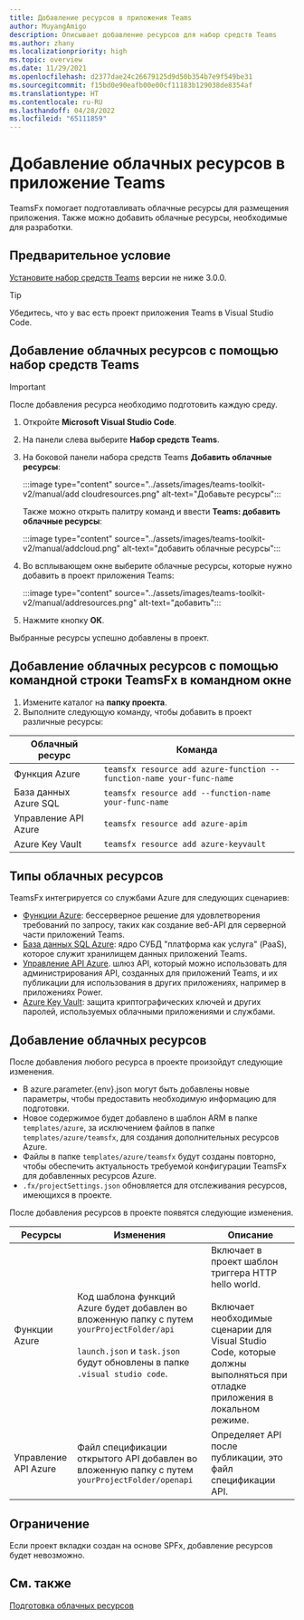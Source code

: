 ```yaml
---
title: Добавление ресурсов в приложения Teams
author: MuyangAmigo
description: Описывает добавление ресурсов для набор средств Teams
ms.author: zhany
ms.localizationpriority: high
ms.topic: overview
ms.date: 11/29/2021
ms.openlocfilehash: d2377dae24c26679125d9d50b354b7e9f549be31
ms.sourcegitcommit: f15bd0e90eafb00e00cf11183b129038de8354af
ms.translationtype: HT
ms.contentlocale: ru-RU
ms.lasthandoff: 04/28/2022
ms.locfileid: "65111859"
---
```

# <a name="add-cloud-resources-to-your-teams-app"></a>Добавление облачных ресурсов в приложение Teams

TeamsFx помогает подготавливать облачные ресурсы для размещения приложения. Также можно добавить облачные ресурсы, необходимые для разработки.

## <a name="prerequisite"></a>Предварительное условие

[Установите набор средств Teams](https://marketplace.visualstudio.com/items?itemName=TeamsDevApp.ms-teams-vscode-extension) версии не ниже 3.0.0.

> [!TIP]
> Убедитесь, что у вас есть проект приложения Teams в Visual Studio Code.

## <a name="add-cloud-resources-using-teams-toolkit"></a>Добавление облачных ресурсов с помощью набор средств Teams

> [!IMPORTANT]
> После добавления ресурса необходимо подготовить каждую среду.

1. Откройте **Microsoft Visual Studio Code**.
1. На панели слева выберите **Набор средств Teams**.
1. На боковой панели набора средств Teams **Добавить облачные ресурсы**:

    :::image type="content" source="../assets/images/teams-toolkit-v2/manual/add cloudresources.png" alt-text="Добавьте ресурсы":::

   Также можно открыть палитру команд и ввести **Teams: добавить облачные ресурсы**:

    :::image type="content" source="../assets/images/teams-toolkit-v2/manual/addcloud.png" alt-text="добавить облачные ресурсы":::

1. Во всплывающем окне выберите облачные ресурсы, которые нужно добавить в проект приложения Teams:

     :::image type="content" source="../assets/images/teams-toolkit-v2/manual/addresources.png" alt-text="добавить":::

1. Нажмите кнопку **ОК**.

Выбранные ресурсы успешно добавлены в проект.

## <a name="add-cloud-resources-using-teamsfx-cli-in-command-window"></a>Добавление облачных ресурсов с помощью командной строки TeamsFx в командном окне

1. Измените каталог на **папку проекта**.
1. Выполните следующую команду, чтобы добавить в проект различные ресурсы:

|Облачный ресурс|Команда|
|---------------|----------|
| Функция Azure|`teamsfx resource add azure-function --function-name your-func-name`|
| База данных Azure SQL|`teamsfx resource add --function-name your-func-name`|
| Управление API Azure|`teamsfx resource add azure-apim`|
| Azure Key Vault|`teamsfx resource add azure-keyvault`|

## <a name="types-of-cloud-resources"></a>Типы облачных ресурсов

TeamsFx интегрируется со службами Azure для следующих сценариев:

- [Функции Azure](/azure/azure-functions/functions-overview): бессерверное решение для удовлетворения требований по запросу, таких как создание веб-API для серверной части приложений Teams.
- [База данных SQL Azure](/azure/azure-sql/database/sql-database-paas-overview): ядро СУБД "платформа как услуга" (PaaS), которое служит хранилищем данных приложений Teams.
- [Управление API Azure](/azure/azure-sql/database/sql-database-paas-overview). шлюз API, который можно использовать для администрирования API, созданных для приложений Teams, и их публикации для использования в других приложениях, например в приложениях Power.
- [Azure Key Vault](/azure/key-vault/general/overview): защита криптографических ключей и других паролей, используемых облачными приложениями и службами.

## <a name="add-cloud-resources"></a>Добавление облачных ресурсов

После добавления любого ресурса в проекте произойдут следующие изменения.

- В azure.parameter.{env}.json могут быть добавлены новые параметры, чтобы предоставить необходимую информацию для подготовки.
- Новое содержимое будет добавлено в шаблон ARM в папке `templates/azure`, за исключением файлов в папке `templates/azure/teamsfx`, для создания дополнительных ресурсов Azure.
- Файлы в папке `templates/azure/teamsfx` будут созданы повторно, чтобы обеспечить актуальность требуемой конфигурации TeamsFx для добавленных ресурсов Azure.
- `.fx/projectSettings.json` обновляется для отслеживания ресурсов, имеющихся в проекте.

После добавления ресурсов в проекте появятся следующие изменения.

|Ресурсы|Изменения|Описание|
|---------------|---------------|-----------------------------|
|Функции Azure|Код шаблона функций Azure будет добавлен во вложенную папку с путем `yourProjectFolder/api`</br></br>`launch.json` и `task.json` будут обновлены в папке `.visual studio code`.| Включает в проект шаблон триггера HTTP hello world.</br></br> Включает необходимые сценарии для Visual Studio Code, которые должны выполняться при отладке приложения в локальном режиме.|
|Управление API Azure|Файл спецификации открытого API добавлен во вложенную папку с путем `yourProjectFolder/openapi`|Определяет API после публикации, это файл спецификации API.|

## <a name="limitation"></a>Ограничение

Если проект вкладки создан на основе SPFx, добавление ресурсов будет невозможно.

## <a name="see-also"></a>См. также

[Подготовка облачных ресурсов](provision.md)
